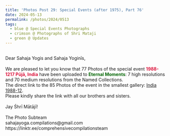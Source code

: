 ```yaml
---
title: 'Photos Post 29: Special Events (after 1975), Part 76'
date: 2024-05-13
permalink: /photos/2024/0513
tags:
  - blue @ Special Events Photographs
  - crimson @ Photographs of Shri Mataji
  - green @ Updates
---
```


<p>
<br>
Dear Sahaja Yogis and Sahaja Yoginīs,<br>
<br>
We are pleased to let you know that 77 Photos of the special event <font color="Crimson"><b>1988-1217 Pūjā, India</b></font> have been uploaded to <font color="DarkGreen"><b>Eternal Moments</b></font>: 7 high resolutions and 70 medium resolutions from the Named Collections.<br>
The direct link to the 85 Photos of the event in the smallest gallery: <a href="https://eternalmoments.smugmug.com/Countries/India/1988-12">India 1988-12</a>.<br>
Please kindly share the link with all our brothers and sisters.<br>
<br>
Jay Śhrī Mātājī!<br>
<br>
The Photo Subteam<br>
sahajayoga.compilations@gmail.com<br>
https://linktr.ee/comprehensivecompilationsteam
</p>